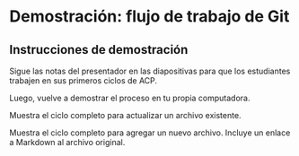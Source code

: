 # Demostración: flujo de trabajo de Git

## Instrucciones de demostración

Sigue las notas del presentador en las diapositivas para que los estudiantes trabajen en sus primeros ciclos de ACP.

Luego, vuelve a demostrar el proceso en tu propia computadora.

Muestra el ciclo completo para actualizar un archivo existente.

Muestra el ciclo completo para agregar un nuevo archivo. Incluye un enlace a Markdown al archivo original.
